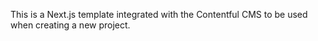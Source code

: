 This is a Next.js template integrated with the Contentful CMS to be used when creating a new project.
